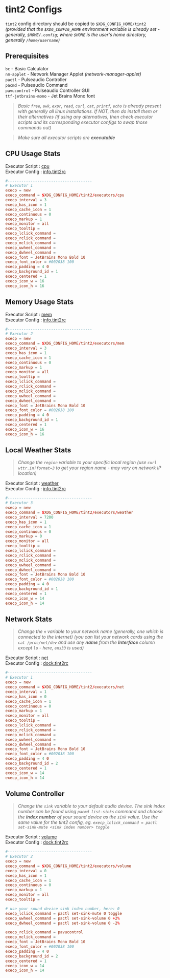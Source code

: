 # tint2 Configs

`tint2` config directory should be copied to `$XDG_CONFIG_HOME/tint2` _(provided that the `$XDG_CONFIG_HOME` environment variable is already set - generally, `$HOME/.config`; where `$HOME` is the user's home directory, generally `/home/username`)_

## Prerequisites

`bc` - Basic Calculator\
`nm-applet` - Network Manager Applet _(network-manager-applet)_\
`pactl` - Pulseaudio Controller\
`pacmd` - Pulseaudio Command\
`pavucontrol` - Pulseaudio Controller GUI\
`ttf-jetbrains-mono` - Jet Brains Mono font

> _Basic `free`, `awk`, `expr`, `read`, `curl`, `cat`, `printf`, `echo` is already present with generally all linux installations. If NOT, then do install them or their alternatives (if using any alternatives, then check executor scripts and its corresponding executor configs to swap those commands out)_

> _Make sure all executor scripts are **executable**_

## CPU Usage Stats

Executor Script : [cpu](./executors/cpu)\
Executor Config : [info.tint2rc](./info.tint2rc)

```conf
#-------------------------------------
# Executor 1
execp = new
execp_command = $XDG_CONFIG_HOME/tint2/executors/cpu
execp_interval = 3
execp_has_icon = 1
execp_cache_icon = 1
execp_continuous = 0
execp_markup = 1
execp_monitor = all
execp_tooltip =
execp_lclick_command =
execp_rclick_command =
execp_mclick_command =
execp_uwheel_command =
execp_dwheel_command =
execp_font = JetBrains Mono Bold 10
execp_font_color = #002038 100
execp_padding = 4 0
execp_background_id = 1
execp_centered = 1
execp_icon_w = 16
execp_icon_h = 16
```

## Memory Usage Stats

Executor Script : [mem](./executors/mem)\
Executor Config : [info.tint2rc](./info.tint2rc)

```conf
#-------------------------------------
# Executor 2
execp = new
execp_command = $XDG_CONFIG_HOME/tint2/executors/mem
execp_interval = 3
execp_has_icon = 1
execp_cache_icon = 1
execp_continuous = 0
execp_markup = 1
execp_monitor = all
execp_tooltip =
execp_lclick_command =
execp_rclick_command =
execp_mclick_command =
execp_uwheel_command =
execp_dwheel_command =
execp_font = JetBrains Mono Bold 10
execp_font_color = #002038 100
execp_padding = 4 0
execp_background_id = 1
execp_centered = 1
execp_icon_w = 16
execp_icon_h = 16
```

## Local Weather Stats

> _Change the `region` variable to your specific local region (use `curl wttr.in?format=3` to get your region name - may vary on network IP location)_

Executor Script : [weather](./executors/weather)\
Executor Config : [info.tint2rc](./info.tint2rc)

```conf
#-------------------------------------
# Executor 3
execp = new
execp_command = $XDG_CONFIG_HOME/tint2/executors/weather
execp_interval = 7200
execp_has_icon = 1
execp_cache_icon = 1
execp_continuous = 0
execp_markup = 0
execp_monitor = all
execp_tooltip =
execp_lclick_command =
execp_rclick_command =
execp_mclick_command =
execp_uwheel_command =
execp_dwheel_command =
execp_font = JetBrains Mono Bold 10
execp_font_color = #002038 100
execp_padding = 4 0
execp_background_id = 1
execp_centered = 1
execp_icon_w = 14
execp_icon_h = 14
```

## Network Stats

> _Change the `n` variable to your network name (generally, one which is connected to the Internet) (you can list your network cards using the `cat /proc/net/dev` and use any **name** from the **Interface** column except `lo` - here, `ens33` is used)_

Executor Script : [net](./executors/net)\
Executor Config : [dock.tint2rc](./dock.tint2rc)

```conf
#-------------------------------------
# Executor 1
execp = new
execp_command = $XDG_CONFIG_HOME/tint2/executors/net
execp_interval = 1
execp_has_icon = 0
execp_cache_icon = 1
execp_continuous = 0
execp_markup = 1
execp_monitor = all
execp_tooltip =
execp_lclick_command =
execp_rclick_command =
execp_mclick_command =
execp_uwheel_command =
execp_dwheel_command =
execp_font = JetBrains Mono Bold 10
execp_font_color = #002038 100
execp_padding = 4 0
execp_background_id = 2
execp_centered = 1
execp_icon_w = 14
execp_icon_h = 14
```

## Volume Controller

> _Change the `sink` variable to your default audio device. The sink index number can be found using `pacmd list-sinks` command and choose the **index number** of your sound device as the `sink` value. Use the same value for the tint2 config, eg. `execp_lclick_command = pactl set-sink-mute <sink index number> toggle`_

Executor Script : [volume](./executors/volume)\
Executor Config : [dock.tint2rc](./dock.tint2rc)

```conf
#-------------------------------------
# Executor 2
execp = new
execp_command = $XDG_CONFIG_HOME/tint2/executors/volume
execp_interval = 0
execp_has_icon = 1
execp_cache_icon = 1
execp_continuous = 0
execp_markup = 1
execp_monitor = all
execp_tooltip =

# use your sound device sink index number, here: 0
execp_lclick_command = pactl set-sink-mute 0 toggle
execp_uwheel_command = pactl set-sink-volume 0 +2%
execp_dwheel_command = pactl set-sink-volume 0 -2%

execp_rclick_command = pavucontrol
execp_mclick_command =
execp_font = JetBrains Mono Bold 10
execp_font_color = #002038 100
execp_padding = 4 0
execp_background_id = 2
execp_centered = 1
execp_icon_w = 14
execp_icon_h = 14
```
